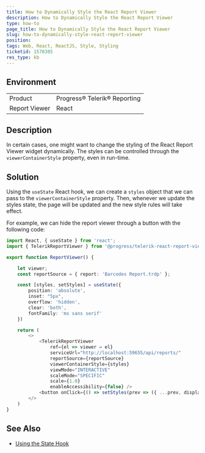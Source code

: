 ```yaml
---
title: How to Dynamically Style the React Report Viewer
description: How to Dynamically Style the React Report Viewer
type: how-to
page_title: How to Dynamically Style the React Report Viewer
slug: how-to-dynamically-style-react-report-viewer
position:
tags: Web, React, ReactJS, Style, Styling
ticketid: 1578385
res_type: kb
---
```


## Environment

<table>
	<tbody>
		<tr>
			<td>Product</td>
			<td>Progress® Telerik® Reporting</td>
		</tr>
		<tr>
			<td>Report Viewer</td>
			<td>React</td>
		</tr>
	</tbody>
</table>

## Description

In certain cases, one might want to change the styling of the React Report Viewer widget dynamically.
The styles can be controlled through the `viewerContainerStyle` property, even in run-time.

## Solution

Using the `useState` React hook, we can create a `styles` object that we can pass to the `viewerContainerStyle` property.
Then, whenever we update the styles state, the page will be updated and the new style rules will take effect.

For example, we can hide the report viewer through a button with the following code:

```TypeScript
import React, { useState } from 'react';
import { TelerikReportViewer } from '@progress/telerik-react-report-viewer/dist/cjs/main';

export function ReportViewer() {

	let viewer;
	const reportSource = { report: 'Barcodes Report.trdp' };

	const [styles, setStyles] = useState({
		position: 'absolute',
		inset: "5px",
		overflow: 'hidden',
		clear: 'both',
		fontFamily: 'ms sans serif'
	})

	return (
		<>
			<TelerikReportViewer
				ref={el => viewer = el}
				serviceUrl="http://localhost:59655/api/reports/"
				reportSource={reportSource}
				viewerContainerStyle={styles}
				viewMode="INTERACTIVE"
				scaleMode="SPECIFIC"
				scale={1.0}
				enableAccessibility={false} />
			<button onClick={() => setStyles(prev => ({ ...prev, display: "none" }))}>Hide</button>
		</>
	)
}
```

## See Also

- [Using the State Hook](https://reactjs.org/docs/hooks-state.html)
